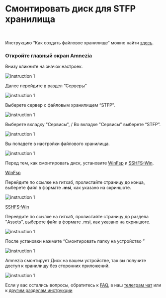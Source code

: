 #  Смонтировать диск для STFP хранилища 
&nbsp;

Инструкцию “Как создать файловое хранилище” можно найти [здесь].  

### Откройте главный экран Amnezia

 Внизу кликните на значок настроек.

![instruction 1](https://raw.githubusercontent.com/amnezia-vpn/amnezia.org-content/master/docs/ru/instructions/25_stfp_mounte_disk/img/stftpmd_ru_1.png)

Далее перейдите в раздел “Серверы”

![instruction 1](https://raw.githubusercontent.com/amnezia-vpn/amnezia.org-content/master/docs/ru/instructions/25_stfp_mounte_disk/img/stftpmd_ru_2.png)


Выберете сервер с файловым хранилищем “STFP”.

![instruction 1](https://raw.githubusercontent.com/amnezia-vpn/amnezia.org-content/master/docs/ru/instructions/25_stfp_mounte_disk/img/stftpmd_ru_3.png)


Выберете вкладку "Сервисы", / 
Во вкладке "Сервисы" выберете  “STFP”.

![instruction 1](https://raw.githubusercontent.com/amnezia-vpn/amnezia.org-content/master/docs/ru/instructions/25_stfp_mounte_disk/img/stftpmd_ru_4.png)

Вы попадете в настройки файлового хранилища. 

![instruction 1](https://raw.githubusercontent.com/amnezia-vpn/amnezia.org-content/master/docs/ru/instructions/25_stfp_mounte_disk/img/stftpmd_ru_5.png)

Перед тем, как смонтировать диск, установите [WinFsp] и [SSHFS-Win].


[WinFsp] 

 Перейдите по ссылке на гитхаб, пролистайте страницу до конца, выберете файл в формате **.msi**, как указано на скриншоте.


![instruction 1](https://raw.githubusercontent.com/amnezia-vpn/amnezia.org-content/master/docs/ru/instructions/25_stfp_mounte_disk/img/stftpmd_ru_6.png)

[SSHFS-Win] 

Перейдите по ссылке на гитхаб, пролистайте страницу до раздела "Assets", выберете файл в формате .msi,  как указано на скриншоте.

![instruction 1](https://raw.githubusercontent.com/amnezia-vpn/amnezia.org-content/master/docs/ru/instructions/25_stfp_mounte_disk/img/stftpmd_ru_7.png)

После установки нажмите “Смонтировать папку на устройство ”

![instruction 1](https://raw.githubusercontent.com/amnezia-vpn/amnezia.org-content/master/docs/ru/instructions/25_stfp_mounte_disk/img/stftpmd_ru_8.png)

Amnezia смонтирует Диск на вашем устройстве, так  вы получите доступ к хранилищу без сторонних приложений. 

![instruction 1](https://raw.githubusercontent.com/amnezia-vpn/amnezia.org-content/master/docs/ru/instructions/25_stfp_mounte_disk/img/stftpmd_ru_9.png)

Если у вас остались вопросы, обратитесь к [FAQ], в наш [телеграм чат] или к [другим разделам инструкции]

[amnezia-site-ext-link]: https://amnezia-web-nx1r.vercel.app
[about-int-link]: /about
[FAQ]: ../faq
[телеграм чат]: https://t.me/amnezia_vpn
[другим разделам инструкции]: ../instructions 
[здесь]: ../instructions/24_stfp 
[WinFsp]: https://github.com/winfsp/winfsp/releases/tag/v2.0
[SSHFS-Win]: https://github.com/winfsp/sshfs-win/releases
